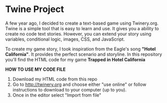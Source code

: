 # Twine Project
A few year ago, I decided to create a text-based game using Twinery.org. Twine is a simple tool that is easy to learn and use. It gives you a ability to create no code text stories. However, you can extend your story using variables, conditional logic, images, CSS, and JavaScript. 

To create my game story, I took inspiration from the Eagle's song **"Hotel California"**. It provides the perfect scenario and storyline. In this repository you'll find the HTML code for my game **Trapped in Hotel California**

**HOW TO USE MY CODE FILE**
1. Download my HTML code from this repo
2. Go to http://twinery.org and choose either "use online" or follow instructions to download to your computer (up to you). 
3. Once in the editor select "Import from file"
